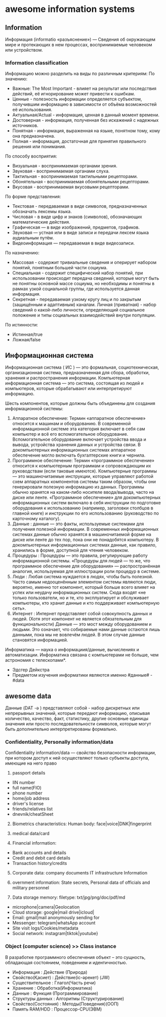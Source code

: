 # awesome information systems


## Information

Информация (informatio «разъяснение») — Сведения об окружающем мире 
и протекающих в нем процессах, воспринимаемые человеком или устройством.



### Information classification

Информацию можно разделить на виды по различным критериям:
По значению:
* Важные: The Most Important - влияет на результат или последствия действий, 
её игнорирование может привести к ошибкам.
* Ценные - полезность информации определяется субъектом, получившим информацию в зависимости от объёма возможностей её использования.
* Актуальная/Actual - информация, ценная в данный момент времени.
* Достоверная - информация, полученная без искажений с надежных источников.
* Понятная - информация, выраженная на языке, понятном тому, кому она предназначена.
* Полная - информация, достаточная для принятия правильного решения или понимания.

По способу восприятия:
- Визуальная - воспринимаемая органами зрения.
- Звуковая - воспринимаемая органами слуха.
- Тактильная - воспринимаемая тактильными рецепторами.
- Обонятельная - воспринимаемая обонятельными рецепторами.
- Вкусовая - воспринимаемая вкусовыми рецепторами.

По форме представления:
- Текстовая - передаваемая в виде символов, предназначенных обозначать лексемы языка.
- Числовая - в виде цифр и знаков (символов), обозначающих математические действия.
- Графическая — в виде изображений, предметов, графиков.
- Звуковая — устная или в виде записи и передачи лексем языка аудиальным путём.
- Видеоинформация — передаваемая в виде видеозаписи.

По назначению:
- Массовая - содержит тривиальные сведения и оперирует набором понятий, 
понятным большей части социума.
- Специальная - содержит специфический набор понятий, при использовании 
происходит передача сведений, которые могут быть не понятны основной массе социума, 
но необходимы и понятны в рамках узкой социальной группы, где используется данная информация.
- Секретная - передаваемая узкому кругу лиц и по закрытым (защищённым и адаптивным) каналам.
Личная (приватная) - набор сведений о какой-либо личности, 
определяющий социальное положение и типы социальных взаимодействий внутри популяции.

По истинности:
- Истинная/true
- Ложная/false



## Информационная система

Информационная система ( ИС ) — это формальная, социотехническая, организационная система, 
предназначенная для сбора, обработки, хранения и распространения информации. 
Компьютерная информационная система — это система, состоящая из людей и компьютеров, 
которые обрабатывают или интерпретируют информацию.

Шесть компонентов, которые должны быть объединены для создания информационной системы:

1. Аппаратное обеспечение: Термин «аппаратное обеспечение» относится к машинам и оборудованию. 
В современной информационной системе эта категория включает в себя сам компьютер 
и всё его вспомогательное оборудование. 
Вспомогательное оборудование включает устройства ввода и вывода, устройства хранения данных и устройства связи. 
В докомпьютерных информационных системах аппаратное обеспечение могло включать бухгалтерские книги и чернила.
2. Программное обеспечение: Термин «программное обеспечение» относится к компьютерным программам 
и сопровождающим их руководствам (если таковые имеются). Компьютерные программы — 
это машиночитаемые инструкции, которые управляют работой схем аппаратных компонентов системы таким образом, 
чтобы они генерировали полезную информацию из данных. Программы обычно хранятся на каком-либо носителе ввода/вывода, 
часто на диске или ленте. «Программное обеспечение» для докомпьютерных информационных систем 
включало в себя инструкции по подготовке оборудования к использованию (например, заголовки столбцов в главной книге) 
и инструкции по его использованию (руководство по карточному каталогу).
3. Данные : данные — это факты, используемые системами для получения полезной информации. 
В современных информационных системах данные обычно хранятся в машиночитаемой форме на диске или ленте до тех пор, 
пока они не понадобятся компьютеру. В докомпьютерных информационных системах данные, как правило, 
хранились в форме, доступной для чтения человеком.
4. Процедуры : Процедуры — это правила, регулирующие работу информационной системы. 
«Процедуры для людей — то же, что программное обеспечение для оборудования» — 
распространённая аналогия, используемая для иллюстрации роли процедур в системе.
5. Люди : Любая система нуждается в людях, чтобы быть полезной. 
Часто самым недооценённым элементом системы являются люди, вероятно, именно тот компонент, 
который больше всего влияет на успех или неудачу информационных систем. 
Сюда входят «не только пользователи, но и те, кто эксплуатирует и обслуживает компьютеры, 
кто хранит данные и кто поддерживает компьютерную сеть». 
6. Интернет : Интернет представляет собой совокупность данных и людей. 
(Хотя этот компонент не является обязательным для функциональности)
Данные — это мост между оборудованием и людьми. Это означает, 
что собираемые нами данные остаются лишь данными, пока мы не вовлечём людей. 
В этом случае данные становятся информацией.


Информатика — наука о информациия/данные, вычислениях и автоматизации. 
Информатика связана с компьютерами не больше, чем астрономия с телескопами*.
- Эдсгер Дейкстра
- Предметом изучения информатики являются именно #данные# - #data





## awesome data

Данные (DAT -ə ) представляют собой - набор дискретных 
или непрерывных значений, которые передают информацию, 
описывая количество, качество, факт, статистику, 
другие основные единицы значения или просто последовательности символов, 
которые могут быть дополнительно интерпретированы формально.






### Confidentiality, Personally information/data

Confidentiality  information/data  — свойство безопасности информации, 
при котором доступ к ней осуществляют только субъекты доступа, имеющие на него право
1. passport details
- IIN number
- full name(FIO)
- phone number
- home/job address
- driver's license
- friends/relatives list
- dnevnik/cheatSheet

2. Biometrics characteristics: 
Human body: face|voice|DNK|fingerprint

3. medical data/card

4. Financial information:
- Bank accounts and details
- Credit and debit card details
- Transaction history/credits

5. Corporate data: company documents
IT infrastructure Information

6. overnment information: State secrets,
Personal data of officials and military personnel

7. Data storage memory: 
filetype: txt/jpg/png/doc/pdf/md
* microphone|camera|Geolocation
* Cloud storage: google|mail drive|icloud|
* Email: gmail|mail anonymously sending for
* Messenger: telegram|whatsApp account
* Site visit logs/Cookies/metadata
* Social network: instagram|tiktok|youtube}













### Object (computer science) >> Class instance

В разработке программного обеспечения объект – это сущность, 
обладающая состоянием, поведением и идентичностью.
- Информация          :   Действие (Природа)
- Свойство(Қасиет)    :   Действие(іс-әрекет) (JW)
- Существительное     :   Глагол(Часть речи)
- Хранение            :   Обработка(Информатика)
- Данные              :   Функция  (Программирование)
- Структуры данных    :   Алгоритмы (Структурирование)
- Свойство(Состояния) :   Методы(Поведения)(ООП)
- Память RAM/HDD      :   Процессор-CPU(ЭВМ)

































































